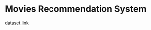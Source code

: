 # Movies Recommendation System
[dataset link](https://www.kaggle.com/datasets/tmdb/tmdb-movie-metadata)
